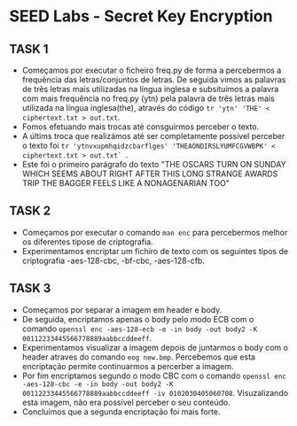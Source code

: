 # SEED Labs - Secret Key Encryption

## TASK 1

- Começamos por executar o ficheiro freq.py de forma a percebermos a frequência das letras/conjuntos de letras. De seguida vimos as palavras de três letras mais utilizadas na língua inglesa e subsituímos a palavra com mais frequência no freq.py (ytn) pela palavra de três letras mais utilizada na língua inglesa(the), através do código `` tr 'ytn' 'THE' < ciphertext.txt > out.txt ``.
- Fomos efetuando mais trocas até consguirmos perceber o texto.
- A últims troca que realizámos até ser completamente possível perceber o texto foi ```tr 'ytnvxupmhqidzcbarflges' 'THEAONDIRSLYUMFCGVWBPK' < ciphertext.txt > out.txt` ```.
- Este foi o primeiro parágrafo do texto "THE OSCARS TURN  ON SUNDAY WHICH SEEMS ABOUT RIGHT AFTER THIS LONG STRANGE
AWARDS TRIP THE BAGGER FEELS LIKE A NONAGENARIAN TOO"

## TASK 2

- Começamos por executar o comando ```man enc``` para percebermos melhor os diferentes tipose de criptografia.
- Experimentamos encriptar um fichiro de texto com os seguintes tipos de criptografia -aes-128-cbc, -bf-cbc,
-aes-128-cfb.

## TASK 3

- Começamos por separar a imagem em header e body.
- De seguida, encriptamos apenas o body pelo modo ECB com o comando ```openssl enc -aes-128-ecb -e -in body -out body2 -K  00112233445566778889aabbccddeeff```.
- Experimentamos visualizar a imagem depois de juntarmos o body com o header atraves do comando ```eog new.bmp```. Percebemos que esta encriptação permite continuarmos a percerber a imagem.
- Por fim encriptamos segundo o modo CBC com o comando ```openssl enc -aes-128-cbc -e -in body -out body2 -K 00112233445566778889aabbccddeeff -iv 0102030405060708```. Visuzalizando esta imagem, não era possível perceber o seu conteúdo.
- Concluímos que a segunda encriptação foi mais forte.
